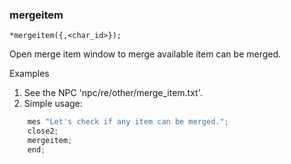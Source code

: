 ### mergeitem
```
*mergeitem({,<char_id>});
```

Open merge item window to merge available item can be merged.

Examples
1. See the NPC 'npc/re/other/merge_item.txt'.
2. Simple usage:
```c
    mes "Let's check if any item can be merged.";
    close2;
    mergeitem;
    end;
```
